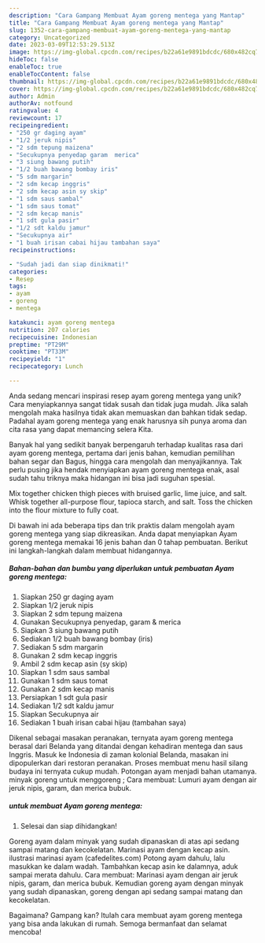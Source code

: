 ```yaml
---
description: "Cara Gampang Membuat Ayam goreng mentega yang Mantap"
title: "Cara Gampang Membuat Ayam goreng mentega yang Mantap"
slug: 1352-cara-gampang-membuat-ayam-goreng-mentega-yang-mantap
category: Uncategorized
date: 2023-03-09T12:53:29.513Z
image: https://img-global.cpcdn.com/recipes/b22a61e9891bdcdc/680x482cq70/ayam-goreng-mentega-foto-resep-utama.jpg
hideToc: false
enableToc: true
enableTocContent: false
thumbnail: https://img-global.cpcdn.com/recipes/b22a61e9891bdcdc/680x482cq70/ayam-goreng-mentega-foto-resep-utama.jpg
cover: https://img-global.cpcdn.com/recipes/b22a61e9891bdcdc/680x482cq70/ayam-goreng-mentega-foto-resep-utama.jpg
author: Admin
authorAv: notfound
ratingvalue: 4
reviewcount: 17
recipeingredient:
- "250 gr daging ayam"
- "1/2 jeruk nipis"
- "2 sdm tepung maizena"
- "Secukupnya penyedap garam  merica"
- "3 siung bawang putih"
- "1/2 buah bawang bombay iris"
- "5 sdm margarin"
- "2 sdm kecap inggris"
- "2 sdm kecap asin sy skip"
- "1 sdm saus sambal"
- "1 sdm saus tomat"
- "2 sdm kecap manis"
- "1 sdt gula pasir"
- "1/2 sdt kaldu jamur"
- "Secukupnya air"
- "1 buah irisan cabai hijau tambahan saya"
recipeinstructions:

- "Sudah jadi dan siap dinikmati!"
categories:
- Resep
tags:
- ayam
- goreng
- mentega

katakunci: ayam goreng mentega 
nutrition: 207 calories
recipecuisine: Indonesian
preptime: "PT29M"
cooktime: "PT33M"
recipeyield: "1"
recipecategory: Lunch

---
```





Anda sedang mencari inspirasi resep ayam goreng mentega yang unik? Cara menyiapkannya sangat tidak susah dan tidak juga mudah. Jika salah mengolah maka hasilnya tidak akan memuaskan dan bahkan tidak sedap. Padahal ayam goreng mentega yang enak harusnya sih punya aroma dan cita rasa yang dapat memancing selera Kita.





Banyak hal yang sedikit banyak berpengaruh terhadap kualitas rasa dari ayam goreng mentega, pertama dari jenis bahan, kemudian pemilihan bahan segar dan Bagus, hingga cara mengolah dan menyajikannya. Tak perlu pusing jika hendak menyiapkan ayam goreng mentega enak,      asal sudah tahu triknya maka hidangan ini bisa jadi suguhan spesial.














Mix together chicken thigh pieces with bruised garlic, lime juice, and salt. Whisk together all-purpose flour, tapioca starch, and salt. Toss the chicken into the flour mixture to fully coat.






Di bawah ini ada beberapa tips dan trik praktis dalam mengolah ayam goreng mentega yang siap dikreasikan. Anda dapat menyiapkan Ayam goreng mentega memakai 16 jenis bahan dan 0 tahap pembuatan. Berikut ini langkah-langkah dalam membuat hidangannya.

<!--inarticleads1-->

##### Bahan-bahan dan bumbu yang diperlukan untuk pembuatan Ayam goreng mentega:

1. Siapkan 250 gr daging ayam
1. Siapkan 1/2 jeruk nipis
1. Siapkan 2 sdm tepung maizena
1. Gunakan Secukupnya penyedap, garam &amp; merica
1. Siapkan 3 siung bawang putih
1. Sediakan 1/2 buah bawang bombay (iris)
1. Sediakan 5 sdm margarin
1. Gunakan 2 sdm kecap inggris
1. Ambil 2 sdm kecap asin (sy skip)
1. Siapkan 1 sdm saus sambal
1. Gunakan 1 sdm saus tomat
1. Gunakan 2 sdm kecap manis
1. Persiapkan 1 sdt gula pasir
1. Sediakan 1/2 sdt kaldu jamur
1. Siapkan Secukupnya air
1. Sediakan 1 buah irisan cabai hijau (tambahan saya)


Dikenal sebagai masakan peranakan, ternyata ayam goreng mentega berasal dari Belanda yang ditandai dengan kehadiran mentega dan saus Inggris. Masuk ke Indonesia di zaman kolonial Belanda, masakan ini dipopulerkan dari restoran peranakan. Proses membuat menu hasil silang budaya ini ternyata cukup mudah. Potongan ayam menjadi bahan utamanya. minyak goreng untuk menggoreng ; Cara membuat: Lumuri ayam dengan air jeruk nipis, garam, dan merica bubuk. 

<!--inarticleads2-->

#####  untuk membuat Ayam goreng mentega:


1. Selesai dan siap dihidangkan!

Goreng ayam dalam minyak yang sudah dipanaskan di atas api sedang sampai matang dan kecokelatan. Marinasi ayam dengan kecap asin. ilustrasi marinasi ayam (cafedelites.com) Potong ayam dahulu, lalu masukkan ke dalam wadah. Tambahkan kecap asin ke dalamnya, aduk sampai merata dahulu. Cara membuat: Marinasi ayam dengan air jeruk nipis, garam, dan merica bubuk. Kemudian goreng ayam dengan minyak yang sudah dipanaskan, goreng dengan api sedang sampai matang dan kecokelatan. 

Bagaimana? Gampang kan? Itulah cara membuat ayam goreng mentega yang bisa anda lakukan di rumah. Semoga bermanfaat dan selamat mencoba!
